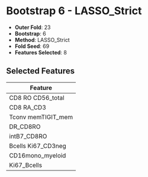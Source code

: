# Bootstrap 6 - LASSO_Strict

- **Outer Fold**: 23
- **Bootstrap**: 6
- **Method**: LASSO_Strict
- **Fold Seed**: 69
- **Features Selected**: 8

## Selected Features

| Feature |
|---------|
| CD8 RO CD56_total |
| CD8 RA_CD3 |
| Tconv memTIGIT_mem |
| DR_CD8RO |
| intB7_CD8RO |
| Bcells Ki67_CD3neg |
| CD16mono_myeloid |
| Ki67_Bcells |
